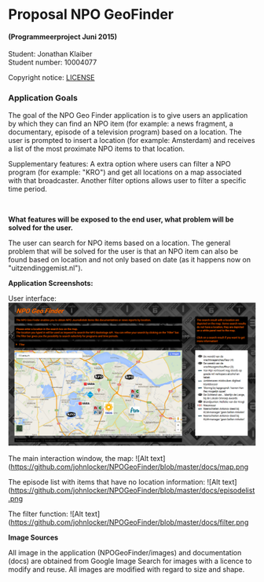 # Proposal NPO GeoFinder 
#### (Programmeerproject Juni 2015)

Student: Jonathan Klaiber <br>
Student number: 10004077

Copyright notice: [LICENSE](https://github.com/johnlocker/NPOGeoFinder/blob/master/LICENSE)


### Application Goals

The goal of the NPO Geo Finder application is to give users an application by which they can find an NPO item (for example: a news fragment, a documentary, episode of a television program) based on a location. The user is prompted to insert a location (for example: Amsterdam) and receives a list of the most proximate NPO items to that location.

Supplementary features: A extra option where users can filter a NPO program (for example: "KRO") and get all locations on a map associated with that broadcaster.
						Another filter options allows user to filter a specific time period.

<br>

**What features will be exposed to the end user, what problem will be solved for the user.**

The user can search for NPO items based on a location. The general problem that will be solved for the user is that an NPO item can also be found based on location and not only based on date (as it happens now on "uitzendinggemist.nl").


**Application Screenshots:**

User interface:
![Alt text](https://github.com/johnlocker/NPOGeoFinder/blob/master/docs/screenshot_main.png)

The main interaction window, the map:
![Alt text](https://github.com/johnlocker/NPOGeoFinder/blob/master/docs/map.png

The episode list with items that have no location information:
![Alt text](https://github.com/johnlocker/NPOGeoFinder/blob/master/docs/episodelist.png

The filter function:
![Alt text](https://github.com/johnlocker/NPOGeoFinder/blob/master/docs/filter.png

**Image Sources**

All image in the application (NPOGeoFinder/images) and documentation (docs) are obtained from Google Image Search for
images with a licence to modify and reuse.
All images are modified with regard to size and shape.